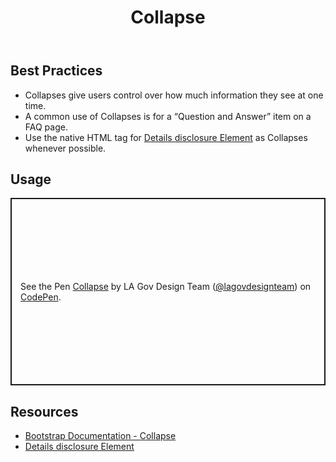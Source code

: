 ﻿---
title: Collapse
summary: Collapses allow users to toggle the visibility of content.
tags: components,collapse
layout: guide
eleventyNavigation:
  key: Collapse
  parent: Components
  order: 150
  excerpt: Collapses allow users to toggle the visibility of content.
  img: /img/illustrations/illus-collapses.svg
---

## Best Practices

- Collapses give users control over how much information they see at one time.
- A common use of Collapses is for a “Question and Answer” item on a FAQ page.
- Use the native HTML tag for [Details disclosure Element](https://developer.mozilla.org/en-US/docs/Web/HTML/Element/details) as Collapses whenever possible.

## Usage

<p class="codepen" data-height="300" data-default-tab="result" data-slug-hash="MYWLrGG" data-pen-title="Collapse" data-editable="true" data-user="lagovdesignteam" style="height: 300px; box-sizing: border-box; display: flex; align-items: center; justify-content: center; border: 2px solid; margin: 1em 0; padding: 1em;">
  <span>See the Pen <a href="https://codepen.io/lagovdesignteam/pen/MYWLrGG">
  Collapse</a> by LA Gov Design Team (<a href="https://codepen.io/lagovdesignteam">@lagovdesignteam</a>)
  on <a href="https://codepen.io">CodePen</a>.</span>
</p>
<script async src="https://public.codepenassets.com/embed/index.js"></script>

## Resources

- [Bootstrap Documentation - Collapse](https://getbootstrap.com/docs/5.3/components/collapse/)
- [Details disclosure Element](https://developer.mozilla.org/en-US/docs/Web/HTML/Element/details)
